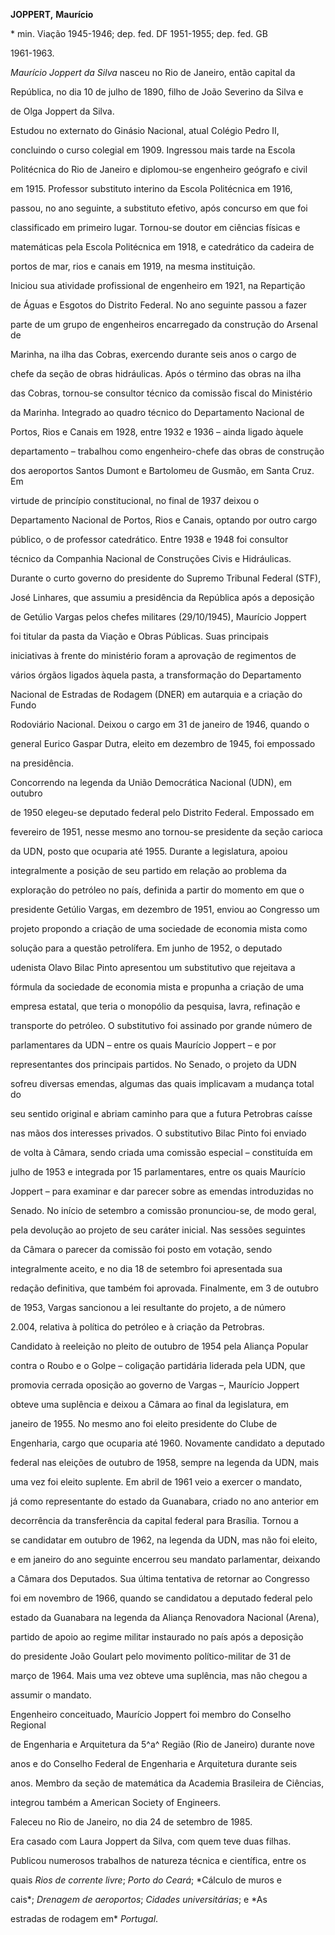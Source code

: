 **JOPPERT,** **Maurício**



\* min. Viação 1945-1946; dep. fed. DF 1951-1955; dep. fed. GB

1961-1963.



*Maurício Joppert da Silva* nasceu no Rio de Janeiro, então capital da

República, no dia 10 de julho de 1890, filho de João Severino da Silva e

de Olga Joppert da Silva.



Estudou no externato do Ginásio Nacional, atual Colégio Pedro II,

concluindo o curso colegial em 1909. Ingressou mais tarde na Escola

Politécnica do Rio de Janeiro e diplomou-se engenheiro geógrafo e civil

em 1915. Professor substituto interino da Escola Politécnica em 1916,

passou, no ano seguinte, a substituto efetivo, após concurso em que foi

classificado em primeiro lugar. Tornou-se doutor em ciências físicas e

matemáticas pela Escola Politécnica em 1918, e catedrático da cadeira de

portos de mar, rios e canais em 1919, na mesma instituição.



Iniciou sua atividade profissional de engenheiro em 1921, na Repartição

de Águas e Esgotos do Distrito Federal. No ano seguinte passou a fazer

parte de um grupo de engenheiros encarregado da construção do Arsenal de

Marinha, na ilha das Cobras, exercendo durante seis anos o cargo de

chefe da seção de obras hidráulicas. Após o término das obras na ilha

das Cobras, tornou-se consultor técnico da comissão fiscal do Ministério

da Marinha. Integrado ao quadro técnico do Departamento Nacional de

Portos, Rios e Canais em 1928, entre 1932 e 1936 – ainda ligado àquele

departamento – trabalhou como engenheiro-chefe das obras de construção

dos aeroportos Santos Dumont e Bartolomeu de Gusmão, em Santa Cruz. Em

virtude de princípio constitucional, no final de 1937 deixou o

Departamento Nacional de Portos, Rios e Canais, optando por outro cargo

público, o de professor catedrático. Entre 1938 e 1948 foi consultor

técnico da Companhia Nacional de Construções Civis e Hidráulicas.



Durante o curto governo do presidente do Supremo Tribunal Federal (STF),

José Linhares, que assumiu a presidência da República após a deposição

de Getúlio Vargas pelos chefes militares (29/10/1945), Maurício Joppert

foi titular da pasta da Viação e Obras Públicas. Suas principais

iniciativas à frente do ministério foram a aprovação de regimentos de

vários órgãos ligados àquela pasta, a transformação do Departamento

Nacional de Estradas de Rodagem (DNER) em autarquia e a criação do Fundo

Rodoviário Nacional. Deixou o cargo em 31 de janeiro de 1946, quando o

general Eurico Gaspar Dutra, eleito em dezembro de 1945, foi empossado

na presidência.



Concorrendo na legenda da União Democrática Nacional (UDN), em outubro

de 1950 elegeu-se deputado federal pelo Distrito Federal. Empossado em

fevereiro de 1951, nesse mesmo ano tornou-se presidente da seção carioca

da UDN, posto que ocuparia até 1955. Durante a legislatura, apoiou

integralmente a posição de seu partido em relação ao problema da

exploração do petróleo no país, definida a partir do momento em que o

presidente Getúlio Vargas, em dezembro de 1951, enviou ao Congresso um

projeto propondo a criação de uma sociedade de economia mista como

solução para a questão petrolífera. Em junho de 1952, o deputado

udenista Olavo Bilac Pinto apresentou um substitutivo que rejeitava a

fórmula da sociedade de economia mista e propunha a criação de uma

empresa estatal, que teria o monopólio da pesquisa, lavra, refinação e

transporte do petróleo. O substitutivo foi assinado por grande número de

parlamentares da UDN – entre os quais Maurício Joppert – e por

representantes dos principais partidos. No Senado, o projeto da UDN

sofreu diversas emendas, algumas das quais implicavam a mudança total do

seu sentido original e abriam caminho para que a futura Petrobras caísse

nas mãos dos interesses privados. O substitutivo Bilac Pinto foi enviado

de volta à Câmara, sendo criada uma comissão especial – constituída em

julho de 1953 e integrada por 15 parlamentares, entre os quais Maurício

Joppert – para examinar e dar parecer sobre as emendas introduzidas no

Senado. No início de setembro a comissão pronunciou-se, de modo geral,

pela devolução ao projeto de seu caráter inicial. Nas sessões seguintes

da Câmara o parecer da comissão foi posto em votação, sendo

integralmente aceito, e no dia 18 de setembro foi apresentada sua

redação definitiva, que também foi aprovada. Finalmente, em 3 de outubro

de 1953, Vargas sancionou a lei resultante do projeto, a de número

2.004, relativa à política do petróleo e à criação da Petrobras.



Candidato à reeleição no pleito de outubro de 1954 pela Aliança Popular

contra o Roubo e o Golpe – coligação partidária liderada pela UDN, que

promovia cerrada oposição ao governo de Vargas –, Maurício Joppert

obteve uma suplência e deixou a Câmara ao final da legislatura, em

janeiro de 1955. No mesmo ano foi eleito presidente do Clube de

Engenharia, cargo que ocuparia até 1960. Novamente candidato a deputado

federal nas eleições de outubro de 1958, sempre na legenda da UDN, mais

uma vez foi eleito suplente. Em abril de 1961 veio a exercer o mandato,

já como representante do estado da Guanabara, criado no ano anterior em

decorrência da transferência da capital federal para Brasília. Tornou a

se candidatar em outubro de 1962, na legenda da UDN, mas não foi eleito,

e em janeiro do ano seguinte encerrou seu mandato parlamentar, deixando

a Câmara dos Deputados. Sua última tentativa de retornar ao Congresso

foi em novembro de 1966, quando se candidatou a deputado federal pelo

estado da Guanabara na legenda da Aliança Renovadora Nacional (Arena),

partido de apoio ao regime militar instaurado no país após a deposição

do presidente João Goulart pelo movimento político-militar de 31 de

março de 1964. Mais uma vez obteve uma suplência, mas não chegou a

assumir o mandato.



Engenheiro conceituado, Maurício Joppert foi membro do Conselho Regional

de Engenharia e Arquitetura da 5^a^ Região (Rio de Janeiro) durante nove

anos e do Conselho Federal de Engenharia e Arquitetura durante seis

anos. Membro da seção de matemática da Academia Brasileira de Ciências,

integrou também a American Society of Engineers.



Faleceu no Rio de Janeiro, no dia 24 de setembro de 1985.



Era casado com Laura Joppert da Silva, com quem teve duas filhas.



Publicou numerosos trabalhos de natureza técnica e científica, entre os

quais *Rios de* *corrente livre*; *Porto do Ceará*; *Cálculo de muros e

cais*; *Drenagem de aeroportos*; *Cidades* *universitárias*; e *As

estradas de rodagem em* *Portugal*.



